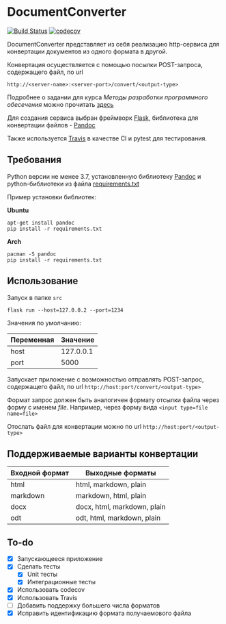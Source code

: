 # DocumentConverter
[![Build Status](https://travis-ci.com/LoDThe/DocumentConverter.svg?branch=master)](https://travis-ci.com/LoDThe/DocumentConverter)
[![codecov](https://codecov.io/gh/LoDThe/DocumentConverter/branch/master/graph/badge.svg)](https://codecov.io/gh/LoDThe/DocumentConverter)
    
DocumentConverter представляет из себя реализацию http-сервиса для конвертации документов из одного формата в другой.

Конвертация осуществляется с помощью посылки POST-запроса, содержащего файл, по url 

`http://<server-name>:<server-port>/convert/<output-type>`

Подробнее о задании для курса *Методы разработки программного обесечения* можно прочитать [здесь](https://docs.google.com/document/d/1lDirPrxqhrIkkDXW3sbIWr6cRhFdlra0rSmd0RHjH8s/edit)

Для создания сервиса выбран фреймворк [Flask](https://palletsprojects.com/p/flask/), библиотека для конвертации файлов - [Pandoc](https://pandoc.org/)

Также используется [Travis](https://travis-ci.com) в качестве CI и pytest для тестирования.

## Требования
Python версии не менее 3.7, установленную библиотеку [Pandoc](https://pandoc.org/) и python-библиотеки из файла [requirements.txt](requirements.txt)

Пример установки библиотек:

**Ubuntu**
```shell script
apt-get install pandoc
pip install -r requirements.txt
```
**Arch**
```shell script
pacman -S pandoc
pip install -r requirements.txt
```

## Использование
Запуск в папке `src`
```shell script
flask run --host=127.0.0.2 --port=1234
```
Значения по умолчанию:

| Переменная | Значение  |
|------------|-----------|
| host       | 127.0.0.1 |
| port       | 5000      |

Запускает приложение с возможностью отправлять POST-запрос, содержащего файл, по url 
```http://host:port/convert/<output-type>```

Формат запрос должен быть аналогичен формату отсылки файла через форму с именем *file*. Например, через форму вида `<input type=file name=file>`

Отослать файл для конвертации можно по url `http://host:port/<output-type>`
## Поддерживаемые варианты конвертации

| Входной формат |      Выходные форматы      | 
|----------------|----------------------------|
| html           |html, markdown, plain       |
| markdown       |markdown, html, plain       |
| docx           |docx, html, markdown, plain |
| odt            |odt, html, markdown, plain  |

## To-do
- [x] Запускающееся приложение
- [x] Сделать тесты
  - [x] Unit тесты
  - [x] Интеграционные тесты
- [x] Использовать codecov
- [x] Использовать Travis
- [ ] Добавить поддержку большего числа форматов
- [x] Исправить идентификацию формата получаемового файла